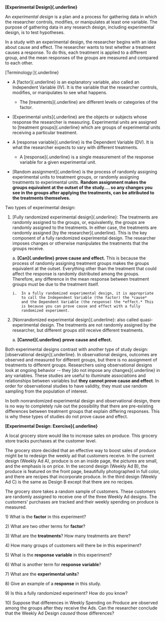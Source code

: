 **[Experimental Design]{.underline}**

An *experimental design* is a plan and a process for gathering data in
which the researcher controls, modifies, or manipulates at least one
variable. The purpose of gathering data in any research design,
including experimental design, is to test hypotheses.

In a study with an experimental design, the researcher begins with an
idea about cause and effect. The researcher wants to test whether a
treatment causes a response. To do this, each treatment is applied to a
different group, and the mean responses of the groups are measured and
compared to each other.

[Terminology:]{.underline}

-   A [factor]{.underline} is an explanatory variable, also called an
    Independent Variable (IV). It is the variable that the researcher
    controls, modifies, or manipulates to see what happens.

    -   The [treatments]{.underline} are different levels or categories
        of the factor.

-   [Experimental units]{.underline} are the objects or subjects whose
    response the researcher is measuring. Experimental units are
    assigned to [treatment groups]{.underline} which are groups of
    experimental units receiving a particular treatment.

-   A [response variable]{.underline} is the Dependent Variable (DV). It
    is what the researcher expects to vary with different treatments.

    -   A [response]{.underline} is a single measurement of the response
        variable for a given experimental unit.

-   [Random assignment]{.underline} is the process of randomly assigning
    experimental units to treatment groups, or randomly assigning
    treatments to experimental units. **Random assignment makes the
    groups equivalent at the outset of the study.... so any changes you
    see in the groups after applying the treatments, can be attributed
    to the treatments themselves.**

Two types of experimental design:

1)  [Fully randomized experimental design]{.underline}: The treatments
    are randomly assigned to the groups, or, equivalently, the groups
    are randomly assigned to the treatments. In either case, the
    treatments are randomly assigned [by the researcher]{.underline}.
    This is the key component of a fully randomized experimental design.
    The researcher imposes changes or otherwise manipulates the
    treatments that the groups receive.

    a.  **[Can]{.underline} prove cause and effect.** This is because
        the process of randomly assigning treatment groups makes the
        groups equivalent at the outset. Everything other than the
        treatment that could affect the response is randomly distributed
        among the groups. Therefore, any difference in the mean response
        between treatment groups must be due to the treatment itself.

        i.  In a fully randomized experimental design, it is appropriate
            to call the Independent Variable (the factor) the *cause*
            and the Dependent Variable (the response) the *effect.* This
            is because you can prove cause and effect with a fully
            randomized experiment.

2)  [Nonrandomized experimental design]{.underline}: also called
    quasi-experimental design. The treatments are not randomly assigned
    by the researcher, but different groups still receive different
    treatments.

    a.  **[Cannot]{.underline} prove cause and effect.**

Both experimental designs contrast with another type of study design:
[observational design]{.underline}. In observational designs, outcomes
are observed and measured for different groups, but there is no
assignment of treatments to different groups. Researchers using
observational designs look at ongoing behavior -- they [do not impose
any changes]{.underline} in any variables. These studies are useful to
illuminate associations and relationships between variables but **they
cannot prove cause and effect**. In order for observational studies to
have validity, they must use random sampling from the population of
interest.

In both nonrandomized experimental design and observational design,
there is no way to completely rule out the possibility that there are
pre-existing differences between treatment groups that explain differing
responses. This is why these types of studies do not prove cause and
effect.

**[Experimental Design: Exercise]{.underline}**

A local grocery store would like to increase sales on produce. This
grocery store tracks purchases at the customer level.

The grocery store decided that an effective way to boost sales of
produce might be to redesign the weekly ad that customers receive. In
the current design (Weekly Ad A), produce is on an inside page, the
pictures are small, and the emphasis is on price. In the second design
(Weekly Ad B), the produce is featured on the front page, beautifully
photographed in full color, and there are recipes that incorporate
produce. In the third design (Weekly Ad C) is the same as Design B
except that there are no recipes.

The grocery store takes a random sample of customers. These customers
are randomly assigned to receive one of the three Weekly Ad designs. The
customers' purchases are tracked and their weekly spending on produce is
measured.

1\) What is the **factor** in this experiment?

2\) What are two other terms for **factor**?

3\) What are the **treatments**? How many treatments are there?

4\) How many groups of customers will there be in this experiment?

5\) What is the **response variable** in this experiment?

6\) What is another term for **response variable**?

7\) What are the **experimental units**?

8\) Give an example of a **response** in this study.

9\) Is this a fully randomized experiment? How do you know?

10\) Suppose that differences in Weekly Spending on Produce are observed
among the groups after they receive the Ads. Can the researcher conclude
that the Weekly Ad Design *caused* those differences?
